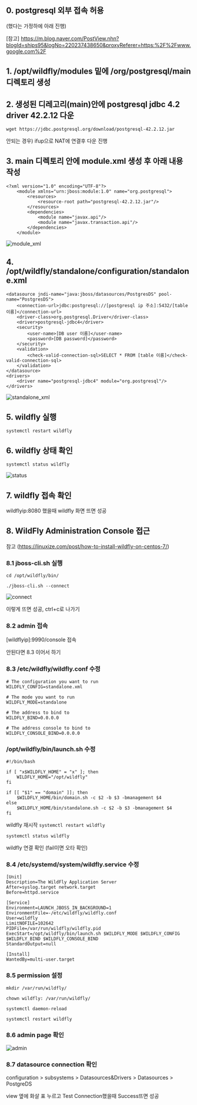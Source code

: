 ## 0. postgresql 외부 접속 허용  

(했다는 가정하에 아래 진행)

[참고]
https://m.blog.naver.com/PostView.nhn?blogId=ships95&logNo=220237438650&proxyReferer=https:%2F%2Fwww.google.com%2F


## 1. /opt/wildfly/modules 밑에 /org/postgresql/main 디렉토리 생성

## 2. 생성된 디레고리(main)안에 postgresql jdbc 4.2 driver 42.2.12 다운

`wget https://jdbc.postgresql.org/download/postgresql-42.2.12.jar`

안되는 경우) ifup으로 NAT에 연결후 다운 진행

## 3. main 디렉토리 안에 module.xml 생성 후 아래 내용 작성

```
<?xml version="1.0" encoding="UTF-8"?>
    <module xmlns="urn:jboss:module:1.0" name="org.postgresql">
        <resources>
            <resource-root path="postgresql-42.2.12.jar"/>
        </resources>
        <dependencies>
            <module name="javax.api"/>
            <module name="javax.transaction.api"/>
        </dependencies>
    </module>
```
![module_xml](uploads/29798b1b75e61ab9e426ef7a3c1c4b00/module_xml.png)

## 4. /opt/wildfly/standalone/configuration/standalone.xml

```
<datasource jndi-name="java:jboss/datasources/PostgresDS" pool-name="PostgresDS">
    <connection-url>jdbc:postgresql://[postgresql ip 주소]:5432/[table 이름]</connection-url>
    <driver-class>org.postgresql.Driver</driver-class>
    <driver>postgresql-jdbc4</driver>
    <security>
        <user-name>[DB user 이름]</user-name>
        <password>[DB password]</password>
    </security>
    <validation>
        <check-valid-connection-sql>SELECT * FROM [table 이름]</check-valid-connection-sql>
    </validation>
</datasource>
<drivers>
    <driver name="postgresql-jdbc4" module="org.postgresql"/>
</drivers>
```
![standalone_xml](uploads/5e7f87bd19877eb08fa0d2bfcee997a5/standalone_xml.png)

## 5. wildfly 실행 
`systemctl restart wildfly`

## 6. wildfly 상태 확인
`systemctl status wildfly`

![status](uploads/e54677585a728f0a8e3894e4ab033c27/status.png)

## 7. wildfly 접속 확인

wildflyip:8080 했을때 wildfly 화면 뜨면 성공

## 8. WildFly Administration Console 접근

참고 (https://linuxize.com/post/how-to-install-wildfly-on-centos-7/)

### 8.1 jboss-cli.sh 실행
`cd /opt/wildfly/bin/`

`./jboss-cli.sh --connect`

![connect](uploads/5b6e8a5211a190e02c0d901d70b71b9b/connect.png)

이렇게 뜨면 성공, ctrl+c로 나가기

### 8.2 admin 접속

[wildflyip]:9990/console 접속

안된다면 8.3 이어서 하기

### 8.3 /etc/wildfly/wildfly.conf 수정

```
# The configuration you want to run
WILDFLY_CONFIG=standalone.xml

# The mode you want to run
WILDFLY_MODE=standalone

# The address to bind to
WILDFLY_BIND=0.0.0.0

# The address console to bind to
WILDFLY_CONSOLE_BIND=0.0.0.0
```

### /opt/wildfly/bin/launch.sh 수정
```
#!/bin/bash

if [ "x$WILDFLY_HOME" = "x" ]; then
    WILDFLY_HOME="/opt/wildfly"
fi

if [[ "$1" == "domain" ]]; then
    $WILDFLY_HOME/bin/domain.sh -c $2 -b $3 -bmanagement $4
else
    $WILDFLY_HOME/bin/standalone.sh -c $2 -b $3 -bmanagement $4
fi
```

wildfly 재시작
`systemctl restart wildfly`

`systemctl status wildfly`

wildfly 연결 확인 (fail이면 오타 확인)

### 8.4 /etc/systemd/system/wildfly.service 수정

```
[Unit]
Description=The WildFly Application Server
After=syslog.target network.target
Before=httpd.service

[Service]
Environment=LAUNCH_JBOSS_IN_BACKGROUND=1
EnvironmentFile=-/etc/wildfly/wildfly.conf
User=wildfly
LimitNOFILE=102642
PIDFile=/var/run/wildfly/wildfly.pid
ExecStart=/opt/wildfly/bin/launch.sh $WILDFLY_MODE $WILDFLY_CONFIG $WILDFLY_BIND $WILDFLY_CONSOLE_BIND
StandardOutput=null

[Install]
WantedBy=multi-user.target
```

### 8.5 permission 설정

`mkdir /var/run/wildfly/`

`chown wildfly: /var/run/wildfly/`

`systemctl daemon-reload`

`systemctl restart wildfly`

### 8.6 admin page 확인

![admin](uploads/ee2444c4e3e9fd3eef4f9a32fd35ea7b/admin.png)

### 8.7 datasource connection 확인

configuration > subsystems > Datasources&Drivers > Datasources > PostgreDS 

view 옆에 화살 표 누르고 Test Connection했을때 Success뜨면 성공
